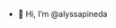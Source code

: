 - 👋 Hi, I’m @alyssapineda
<!---
alyssapineda/alyssapineda is a ✨ special ✨ repository because its `README.md` (this file) appears on your GitHub profile.
You can click the Preview link to take a look at your changes.
--->
